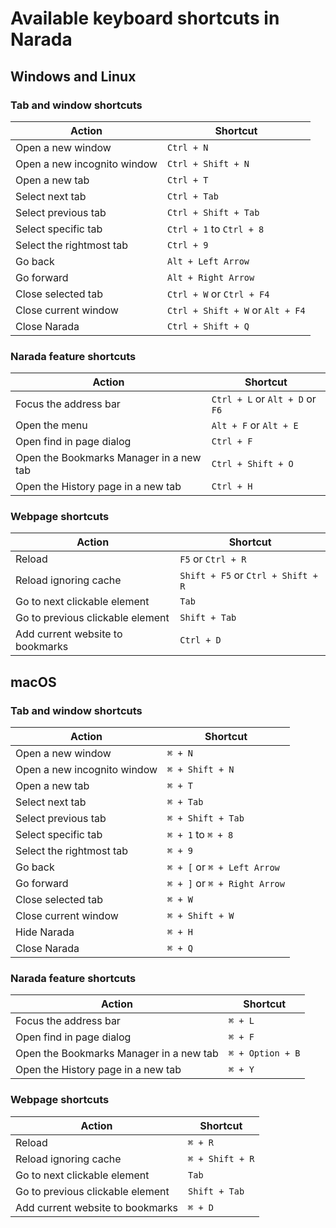 # Available keyboard shortcuts in Narada

## Windows and Linux

### Tab and window shortcuts

| Action                      | Shortcut                         |
| --------------------------- | -------------------------------- |
| Open a new window           | `Ctrl + N`                       |
| Open a new incognito window | `Ctrl + Shift + N`               |
| Open a new tab              | `Ctrl + T`                       |
| Select next tab             | `Ctrl + Tab`                     |
| Select previous tab         | `Ctrl + Shift + Tab`             |
| Select specific tab         | `Ctrl + 1` to `Ctrl + 8`         |
| Select the rightmost tab    | `Ctrl + 9`                       |
| Go back                     | `Alt + Left Arrow`               |
| Go forward                  | `Alt + Right Arrow`              |
| Close selected tab          | `Ctrl + W` or `Ctrl + F4`        |
| Close current window        | `Ctrl + Shift + W` or `Alt + F4` |
| Close Narada                | `Ctrl + Shift + Q`               |

### Narada feature shortcuts

| Action                                  | Shortcut                        |
| --------------------------------------- | ------------------------------- |
| Focus the address bar                   | `Ctrl + L` or `Alt + D` or `F6` |
| Open the menu                           | `Alt + F` or `Alt + E`          |
| Open find in page dialog                | `Ctrl + F`                      |
| Open the Bookmarks Manager in a new tab | `Ctrl + Shift + O`              |
| Open the History page in a new tab      | `Ctrl + H`                      |

### Webpage shortcuts

| Action                           | Shortcut                           |
| -------------------------------- | ---------------------------------- |
| Reload                           | `F5` or `Ctrl + R`                 |
| Reload ignoring cache            | `Shift + F5` or `Ctrl + Shift + R` |
| Go to next clickable element     | `Tab`                              |
| Go to previous clickable element | `Shift + Tab`                      |
| Add current website to bookmarks | `Ctrl + D`                         |

## macOS

### Tab and window shortcuts

| Action                      | Shortcut                     |
| --------------------------- | ---------------------------- |
| Open a new window           | `⌘ + N`                      |
| Open a new incognito window | `⌘ + Shift + N`              |
| Open a new tab              | `⌘ + T`                      |
| Select next tab             | `⌘ + Tab`                    |
| Select previous tab         | `⌘ + Shift + Tab`            |
| Select specific tab         | `⌘ + 1` to `⌘ + 8`           |
| Select the rightmost tab    | `⌘ + 9`                      |
| Go back                     | `⌘ + [` or `⌘ + Left Arrow`  |
| Go forward                  | `⌘ + ]` or `⌘ + Right Arrow` |
| Close selected tab          | `⌘ + W`                      |
| Close current window        | `⌘ + Shift + W`              |
| Hide Narada                 | `⌘ + H`                      |
| Close Narada                | `⌘ + Q`                      |

### Narada feature shortcuts

| Action                                  | Shortcut         |
| --------------------------------------- | ---------------- |
| Focus the address bar                   | `⌘ + L`          |
| Open find in page dialog                | `⌘ + F`          |
| Open the Bookmarks Manager in a new tab | `⌘ + Option + B` |
| Open the History page in a new tab      | `⌘ + Y`          |

### Webpage shortcuts

| Action                           | Shortcut        |
| -------------------------------- | --------------- |
| Reload                           | `⌘ + R`         |
| Reload ignoring cache            | `⌘ + Shift + R` |
| Go to next clickable element     | `Tab`           |
| Go to previous clickable element | `Shift + Tab`   |
| Add current website to bookmarks | `⌘ + D`         |

